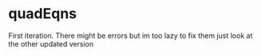 # quadEqns
First iteration. There might be errors but im too lazy to fix them just look at the other updated version
